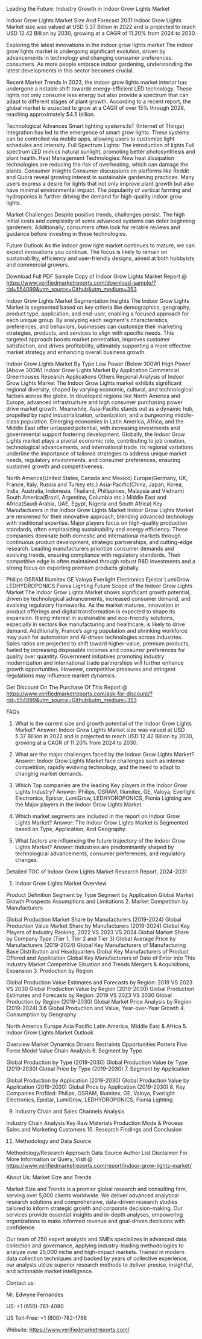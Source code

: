 Leading the Future: Industry Growth in Indoor Grow Lights Market


Indoor Grow Lights Market Size And Forecast 2031
Indoor Grow Lights Market size was valued at USD 5.37 Billion in 2022 and is projected to reach USD 12.42 Billion by 2030, growing at a CAGR of 11.20% from 2024 to 2030.

Exploring the latest innovations in the indoor grow lights market
The indoor grow lights market is undergoing significant evolution, driven by advancements in technology and changing consumer preferences. consumers. As more people embrace indoor gardening, understanding the latest developments in this sector becomes crucial.

Recent Market Trends
In 2023, the indoor grow lights market interior has undergone a notable shift towards energy-efficient LED technology. These lights not only consume less energy but also provide a spectrum that can adapt to different stages of plant growth. According to a recent report, the global market is expected to grow at a CAGR of over 15% through 2028, reaching approximately $4.5 billion.

Technological Advances
Smart lighting systems:IoT (Internet of Things) integration has led to the emergence of smart grow lights. These systems can be controlled via mobile apps, allowing users to customize light schedules and intensity.
Full Spectrum Lights: The introduction of lights Full spectrum LED mimics natural sunlight, promoting better photosynthesis and plant health.
Heat Management Technologies: New heat dissipation technologies are reducing the risk of overheating, which can damage the plants.
Consumer Insights
Consumer discussions on platforms like Reddit and Quora reveal growing interest in sustainable gardening practices. Many users express a desire for lights that not only improve plant growth but also have minimal environmental impact. The popularity of vertical farming and hydroponics is further driving the demand for high-quality indoor grow lights.

Market Challenges
Despite positive trends, challenges persist. The high initial costs and complexity of some advanced systems can deter beginning gardeners. Additionally, consumers often look for reliable reviews and guidance before investing in these technologies.

Future Outlook
As the indoor grow light market continues to mature, we can expect innovations you continue. The focus is likely to remain on sustainability, efficiency and user-friendly designs, aimed at both hobbyists and commercial growers.

Download Full PDF Sample Copy of Indoor Grow Lights Market Report @ https://www.verifiedmarketreports.com/download-sample/?rid=554099&utm_source=Github&utm_medium=353

Indoor Grow Lights Market Segmentation Insights
The Indoor Grow Lights Market is segmented based on key criteria like demographics, geography, product type, application, and end-user, enabling a focused approach for each unique group. By analyzing each segment's characteristics, preferences, and behaviors, businesses can customize their marketing strategies, products, and services to align with specific needs. This targeted approach boosts market penetration, improves customer satisfaction, and drives profitability, ultimately supporting a more effective market strategy and enhancing overall business growth.

Indoor Grow Lights Market By Type
Low Power (Below 300W)
High Power (Above 300W)
Indoor Grow Lights Market By Application
Commercial Greenhouses
Research Applications
Others
Regional Analysis of Indoor Grow Lights Market
The Indoor Grow Lights market exhibits significant regional diversity, shaped by varying economic, cultural, and technological factors across the globe. In developed regions like North America and Europe, advanced infrastructure and high consumer purchasing power drive market growth. Meanwhile, Asia-Pacific stands out as a dynamic hub, propelled by rapid industrialization, urbanization, and a burgeoning middle-class population. Emerging economies in Latin America, Africa, and the Middle East offer untapped potential, with increasing investments and governmental support fostering development. Globally, the Indoor Grow Lights market plays a pivotal economic role, contributing to job creation, technological advancements, and international trade. Its regional variations underline the importance of tailored strategies to address unique market needs, regulatory environments, and consumer preferences, ensuring sustained growth and competitiveness.

North America(United States, Canada and Mexico)
Europe(Germany, UK, France, Italy, Russia and Turkey etc.)
Asia-Pacific(China, Japan, Korea, India, Australia, Indonesia, Thailand, Philippines, Malaysia and Vietnam)
South America(Brazil, Argentina, Columbia etc.)
Middle East and Africa(Saudi Arabia, UAE, Egypt, Nigeria and South Africa)
Key Manufacturers in the Indoor Grow Lights Market
Indoor Grow Lights Market are renowned for their innovative approach, blending advanced technology with traditional expertise. Major players focus on high-quality production standards, often emphasizing sustainability and energy efficiency. These companies dominate both domestic and international markets through continuous product development, strategic partnerships, and cutting-edge research. Leading manufacturers prioritize consumer demands and evolving trends, ensuring compliance with regulatory standards. Their competitive edge is often maintained through robust R&D investments and a strong focus on exporting premium products globally.

Philips
OSRAM
Illumitex
GE
Valoya
Everlight Electronics
Epistar
LumiGrow
LEDHYDROPONICS
Fionia Lighting
Future Scope of the Indoor Grow Lights Market
The Indoor Grow Lights Market shows significant growth potential, driven by technological advancements, increased consumer demand, and evolving regulatory frameworks. As the market matures, innovation in product offerings and digital transformation is expected to shape its expansion. Rising interest in sustainable and eco-friendly solutions, especially in sectors like manufacturing and healthcare, is likely to drive demand. Additionally, France’s aging population and shrinking workforce may push for automation and AI-driven technologies across industries. Sales ratios are projected to shift toward higher-value, premium products, fueled by increasing disposable incomes and consumer preferences for quality over quantity. Government initiatives promoting industry modernization and international trade partnerships will further enhance growth opportunities. However, competitive pressures and stringent regulations may influence market dynamics.

Get Discount On The Purchase Of This Report @ https://www.verifiedmarketreports.com/ask-for-discount/?rid=554099&utm_source=Github&utm_medium=353

FAQs
1. What is the current size and growth potential of the Indoor Grow Lights Market?
Answer: Indoor Grow Lights Market size was valued at USD 5.37 Billion in 2022 and is projected to reach USD 12.42 Billion by 2030, growing at a CAGR of 11.20% from 2024 to 2030.

2. What are the major challenges faced by the Indoor Grow Lights Market?
Answer: Indoor Grow Lights Market face challenges such as intense competition, rapidly evolving technology, and the need to adapt to changing market demands.

3. Which Top companies are the leading Key players in the Indoor Grow Lights Industry?
Answer: Philips, OSRAM, Illumitex, GE, Valoya, Everlight Electronics, Epistar, LumiGrow, LEDHYDROPONICS, Fionia Lighting are the Major players in the Indoor Grow Lights Market.

4. Which market segments are included in the report on Indoor Grow Lights Market?
Answer: The Indoor Grow Lights Market is Segmented based on Type, Application, And Geography.

5. What factors are influencing the future trajectory of the Indoor Grow Lights Market?
Answer: Industries are predominantly shaped by technological advancements, consumer preferences, and regulatory changes.

Detailed TOC of Indoor Grow Lights Market Research Report, 2024-2031
1. Indoor Grow Lights Market Overview

Product Definition
Segment by Type
Segment by Application
Global Market Growth Prospects
Assumptions and Limitations
2. Market Competition by Manufacturers

Global Production Market Share by Manufacturers (2019-2024)
Global Production Value Market Share by Manufacturers (2019-2024)
Global Key Players of Industry Ranking, 2022 VS 2023 VS 2024
Global Market Share by Company Type (Tier 1, Tier 2 and Tier 3)
Global Average Price by Manufacturers (2019-2024)
Global Key Manufacturers of Manufacturing Base Distribution and Headquarters
Global Key Manufacturers of Product Offered and Application
Global Key Manufacturers of Date of Enter into This Industry
Market Competitive Situation and Trends
Mergers & Acquisitions, Expansion
3. Production by Region

Global Production Value Estimates and Forecasts by Region: 2019 VS 2023 VS 2030
Global Production Value by Region (2019-2030)
Global Production Estimates and Forecasts by Region: 2019 VS 2023 VS 2030
Global Production by Region (2019-2030)
Global Market Price Analysis by Region (2019-2024) 3.6 Global Production and Value, Year-over-Year Growth
4. Consumption by Geography

North America
Europe
Asia Pacific
Latin America, Middle East & Africa
5. Indoor Grow Lights Market Outlook

Overview
Market Dynamics
Drivers
Restraints
Opportunities
Porters Five Force Model
Value Chain Analysis 
6. Segment by Type

Global Production by Type (2019-2030)
Global Production Value by Type (2019-2030)
Global Price by Type (2019-2030)
7. Segment by Application

Global Production by Application (2019-2030)
Global Production Value by Application (2019-2030)
Global Price by Application (2019-2030)
8. Key Companies Profiled: Philips, OSRAM, Illumitex, GE, Valoya, Everlight Electronics, Epistar, LumiGrow, LEDHYDROPONICS, Fionia Lighting

9. Industry Chain and Sales Channels Analysis

Industry Chain Analysis
Key Raw Materials
Production Mode & Process
Sales and Marketing
Customers
10. Research Findings and Conclusion

11. Methodology and Data Source

Methodology/Research Approach
Data Source
Author List
Disclaimer
For More Information or Query, Visit @ https://www.verifiedmarketreports.com/report/indoor-grow-lights-market/

About Us: Market Size and Trends

Market Size and Trends is a premier global research and consulting firm, serving over 5,000 clients worldwide. We deliver advanced analytical research solutions and comprehensive, data-driven research studies tailored to inform strategic growth and corporate decision-making. Our services provide essential insights and in-depth analyses, empowering organizations to make informed revenue and goal-driven decisions with confidence.

Our team of 250 expert analysts and SMEs specializes in advanced data collection and governance, applying industry-leading methodologies to analyze over 25,000 niche and high-impact markets. Trained in modern data collection techniques and backed by years of collective experience, our analysts utilize superior research methods to deliver precise, insightful, and actionable market intelligence.

Contact us:

Mr. Edwyne Fernandes

US: +1 (650)-781-4080

US Toll-Free: +1 (800)-782-1768

Website: https://www.verifiedmarketreports.com/
